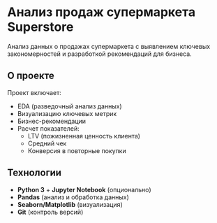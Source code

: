 # Анализ продаж супермаркета Superstore

Анализ данных о продажах супермаркета с выявлением ключевых закономерностей и разработкой рекомендаций для бизнеса.

## О проекте

Проект включает:
- EDA (разведочный анализ данных)
- Визуализацию ключевых метрик
- Бизнес-рекомендации
- Расчет показателей:
  - LTV (пожизненная ценность клиента)
  - Средний чек
  - Конверсия в повторные покупки

## Технологии

- **Python 3** + **Jupyter Notebook** (опционально)
- **Pandas** (анализ и обработка данных)
- **Seaborn/Matplotlib** (визуализация)
- **Git** (контроль версий)
